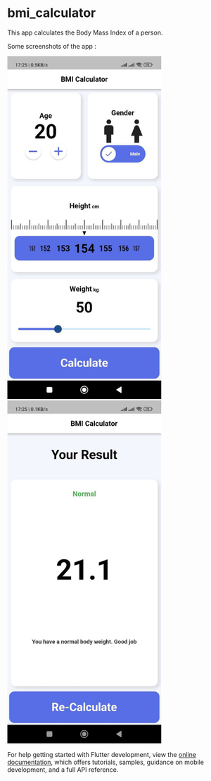 # bmi_calculator


This app calculates the Body Mass Index of a person.

Some screenshots of the app :

<!-- ![screenshot](images/Screenshots/scr1.jpeg)
![screenshot](images/Screenshots/scr2.jpeg) -->

<img src="images/Screenshots/scr1.jpeg" width="350" height="777" />


<img src="images/Screenshots/scr2.jpeg" width="350" height="777" />

For help getting started with Flutter development, view the
[online documentation](https://docs.flutter.dev/), which offers tutorials,
samples, guidance on mobile development, and a full API reference.
